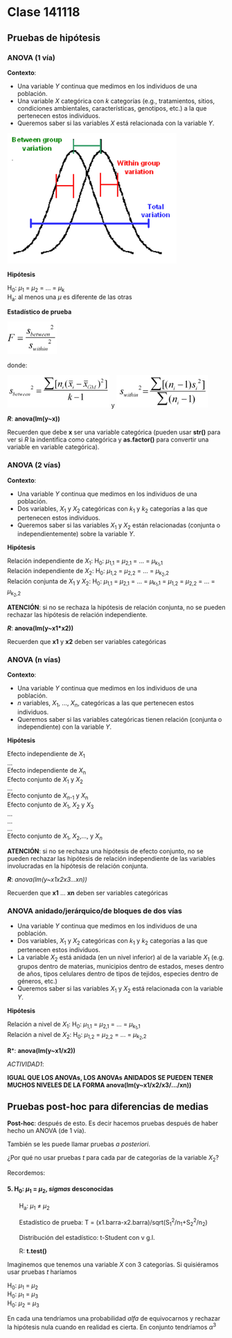 # Clase 141118

## Pruebas de hipótesis

### ANOVA (1 vía)

**Contexto**:

* Una variable *Y* continua que medimos en los individuos de una población.<br>
* Una variable *X* categórica con *k* categorías (e.g., tratamientos, sitios, condiciones ambientales, características, genotipos, etc.) a la que pertenecen estos individuos.<br>
* Queremos saber si las variables *X* está relacionada con la variable *Y*.

<img src="./more/ANOVA.png" height="300px" />

**Hipótesis**

H<sub>0</sub>: *µ*<sub>1</sub> = *µ*<sub>2</sub> = ... = *µ*<sub>k</sub><br>
H<sub>a</sub>: al menos una *µ* es diferente de las otras

**Estadístico de prueba**

<img src="./more/F.png" height="75px" />

donde:

<img src="./more/Sb.png" height="75px" /> y
<img src="./more/Sw.png" height="75px" />

***R***: **anova(lm(y~x))**

Recuerden que debe **x** ser una variable categórica (pueden usar **str()** para ver si *R* la indentifica como categórica y **as.factor()** para convertir una variable en variable categórica).

### ANOVA (2 vías)

**Contexto**:

* Una variable *Y* continua que medimos en los individuos de una población.<br>
* Dos variables, *X*<sub>1</sub> y *X*<sub>2</sub> categóricas con *k*<sub>1</sub> y *k*<sub>2</sub> categorías a las que pertenecen estos individuos.<br>
* Queremos saber si las variables *X*<sub>1</sub> y *X*<sub>2</sub> están relacionadas (conjunta o independientemente) sobre la variable *Y*.

**Hipótesis**

Relación independiente de *X*<sub>1</sub>: H<sub>0</sub>: *µ*<sub>1,1</sub> = *µ*<sub>2,1</sub> = ... = *µ*<sub>k<sub>1</sub>,1</sub><br> 
Relación independiente de *X*<sub>2</sub>: H<sub>0</sub>: *µ*<sub>1,2</sub> = *µ*<sub>2,2</sub> = ... = *µ*<sub>k<sub>2</sub>,2</sub><br>
Relación conjunta de *X*<sub>1</sub> y *X*<sub>2</sub>: H<sub>0</sub>: *µ*<sub>1,1</sub> = *µ*<sub>2,1</sub> = ... = *µ*<sub>k<sub>1</sub>,1</sub> = *µ*<sub>1,2</sub> = *µ*<sub>2,2</sub> = ... = *µ*<sub>k<sub>2</sub>,2</sub><br>

**ATENCIÓN**: si no se rechaza la hipótesis de relación conjunta, no se pueden rechazar las hipótesis de relación independiente.

***R***: **anova(lm(y~x1*x2))**

Recuerden que **x1** y **x2** deben ser variables categóricas

### ANOVA (n vías)

**Contexto**:

* Una variable *Y* continua que medimos en los individuos de una población.<br>
* *n* variables, *X*<sub>1</sub>, ..., *X*<sub>*n*</sub>, categóricas a las que pertenecen estos individuos.
* Queremos saber si las variables categóricas tienen relación (conjunta o independiente) con la variable *Y*.

**Hipótesis**

Efecto independiente de *X*<sub>1</sub><br> 
...<br>
Efecto independiente de *X*<sub>n</sub><br>
Efecto conjunto de *X*<sub>1</sub> y *X*<sub>2</sub><br>
...<br>
Efecto conjunto de *X*<sub>*n*-1</sub> y *X*<sub>n</sub><br>
Efecto conjunto de *X*<sub>1</sub>, *X*<sub>2</sub> y *X*<sub>3</sub><br>
...<br>
...<br>
...<br>
Efecto conjunto de *X*<sub>1</sub>, *X*<sub>2</sub>,..., y *X*<sub>*n*</sub><br>

**ATENCIÓN**: si no se rechaza una hipótesis de efecto conjunto, no se pueden rechazar las hipótesis de relación independiente de las variables involucradas en la hipótesis de relación conjunta.

***R***: **anova(lm(y~x1*x2*x3*...*xn))**

Recuerden que **x1** ... **xn** deben ser variables categóricas

### ANOVA anidado/jerárquico/de bloques de dos vías

* Una variable *Y* continua que medimos en los individuos de una población.<br>
* Dos variables, *X*<sub>1</sub> y *X*<sub>2</sub> categóricas con *k*<sub>1</sub> y *k*<sub>2</sub> categorías a las que pertenecen estos individuos.<br>
* La variable *X*<sub>2</sub> está anidada (en un nivel inferior) al de la variable *X*<sub>1</sub> (e.g. grupos dentro de materias, municipios dentro de estados, meses dentro de años, tipos celulares dentro de tipos de tejidos, especies dentro de géneros, etc.)
* Queremos saber si las variables *X*<sub>1</sub> y *X*<sub>2</sub> está relacionada con la variable *Y*.

**Hipótesis**

Relación a nivel de *X*<sub>1</sub>: H<sub>0</sub>: *µ*<sub>1,1</sub> = *µ*<sub>2,1</sub> = ... = *µ*<sub>k<sub>1</sub>,1</sub><br> 
Relación a nivel de *X*<sub>2</sub>: H<sub>0</sub>: *µ*<sub>1,2</sub> = *µ*<sub>2,2</sub> = ... = *µ*<sub>k<sub>2</sub>,2</sub><br>

**R***: **anova(lm(y~x1/x2))**

*ACTIVIDAD1*:

**IGUAL QUE LOS ANOVAs, LOS ANOVAs ANIDADOS SE PUEDEN TENER MUCHOS NIVELES DE LA FORMA anova(lm(y~x1/x2/x3/.../xn))**

## Pruebas post-hoc para diferencias de medias

**Post-hoc**: después de esto. Es decir hacemos pruebas después de haber hecho un ANOVA (de 1 vía).

También se les puede llamar pruebas *a posteriori*.

¿Por qué no usar pruebas *t* para cada par de categorías de la variable *X*<sub>2</sub>?

Recordemos:

#### 5.  H<sub>0</sub>: *µ*<sub>1</sub> = *µ*<sub>2</sub>, *sigmas* desconocidas

&nbsp;&nbsp;&nbsp;&nbsp;&nbsp;&nbsp;&nbsp;H<sub>a</sub>: *µ*<sub>1</sub> ≠ *µ*<sub>2</sub>

&nbsp;&nbsp;&nbsp;&nbsp;&nbsp;&nbsp;&nbsp;Estadístico de prueba: T = (x1.barra-x2.barra)/sqrt(S<sub>1</sub><sup>2</sup>/n<sub>1</sub>+S<sub>2</sub><sup>2</sup>/n<sub>2</sub>)

&nbsp;&nbsp;&nbsp;&nbsp;&nbsp;&nbsp;&nbsp;Distribución del estadístico: t-Student con v g.l.

&nbsp;&nbsp;&nbsp;&nbsp;&nbsp;&nbsp;&nbsp;R: **t.test()**

Imaginemos que tenemos una variable *X* con 3 categorías. Si quisiéramos usar pruebas *t* haríamos 

H<sub>0</sub>: *µ*<sub>1</sub> = *µ*<sub>2</sub><br>
H<sub>0</sub>: *µ*<sub>1</sub> = *µ*<sub>3</sub><br>
H<sub>0</sub>: *µ*<sub>2</sub> = *µ*<sub>3</sub><br>

En cada una tendríamos una probabilidad *alfa* de equivocarnos y rechazar la hipótesis nula cuando en realidad es cierta. En conjunto tendríamos *&alpha;*<sup>3</sup>









